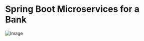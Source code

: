 # Spring Boot Microservices for a Bank 

![Image](https://github.com/user-attachments/assets/84ab954f-ed08-493d-98e0-6890ef6e65e1)
